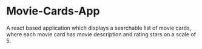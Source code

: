 # Movie-Cards-App

A react based application which displays a searchable list of movie cards, where each movie card has movie description and rating stars on a scale of 5.
